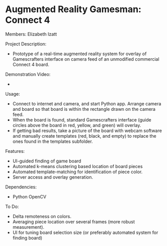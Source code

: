 Augmented Reality Gamesman: Connect 4
=====================================

Members: Elizabeth Izatt

Project Description:

-   Prototype of a real-time augmented reality system for overlay of Gamescrafters interface on camera feed of an unmodified commercial Connect 4 board.

Demonstration Video:

-   <to add>

Usage:

-   Connect to internet and camera, and start Python app. Arrange camera and board so that board is within the rectangle drawn on the camera feed.
-   When the board is found, standard Gamescrafters interface (guide circles above the board in red, yellow, and green) will overlay.
-   If getting bad results, take a picture of the board with webcam software and manually create templates (red, black, and empty) to replace the ones found in the templates subfolder.

Features:

-   UI-guided finding of game board
-   Automated k-means clustering based location of board pieces
-   Automated template-matching for identification of piece color.
-   Server access and overlay generation.

Dependencies:

-   Python OpenCV

To Do:

-   Delta remoteness on colors.
-   Averaging piece location over several frames (more robust measurement).
-   UI for tuning board selection size (or preferably automated system for finding board)

